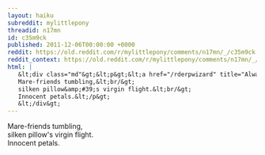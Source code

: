 ```yaml
---
layout: haiku
subreddit: mylittlepony
threadid: n17mn
id: c35m9ck
published: 2011-12-06T00:00:00 +0000
reddit: https://old.reddit.com/r/mylittlepony/comments/n17mn/_/c35m9ck
reddit_context: https://old.reddit.com/r/mylittlepony/comments/n17mn/_/c35m9ck?context=3
html: |
   &lt;div class="md"&gt;&lt;p&gt;&lt;a href="/rderpwizard" title="Always Relevant / Budding Romance Observer / Paper Bag Princess"&gt;&lt;/a&gt;
   Mare-friends tumbling,&lt;br/&gt;
   silken pillow&amp;#39;s virgin flight.&lt;br/&gt;
   Innocent petals.&lt;/p&gt;
   &lt;/div&gt;
---
```


[](/rderpwizard "Always Relevant / Budding Romance Observer / Paper Bag Princess")
Mare-friends tumbling,  
silken pillow's virgin flight.  
Innocent petals.
